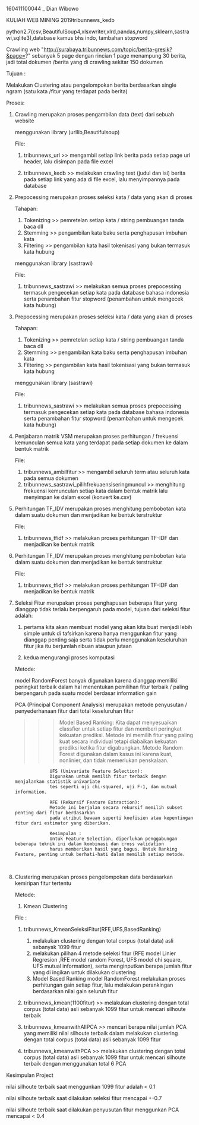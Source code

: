 160411100044 _ Dian Wibowo

KULIAH WEB MINING 2019tribunnews_kedb

python2.7(csv,BeautifulSoup4,xlsxwriter,xlrd,pandas,numpy,sklearn,sastrawi,sqlite3),database kamus bhs indo, tambahan stopword

Crawling web "http://surabaya.tribunnews.com/topic/berita-gresik?&page=?" sebanyak 5 page dengan rincian 1 page menampung 30 berita, jadi total dokumen /berita yang di crawling sekitar 150 dokumen

Tujuan :

Melakukan Clustering atau pengelompokan berita berdasarkan single ngram (satu kata /fitur yang terdapat pada berita)

Proses:

1. Crawling merupakan proses pengambilan data (text) dari sebuah website

   menggunakan library (urllib,Beautifulsoup)

   File:

   1. tribunnews_url >> mengambil setiap link berita pada setiap page url header, lalu disimpan pada file excel

   2. tribunnews_kedb >> melakukan crawling text (judul dan isi) berita pada setiap link yang ada di file excel, lalu menyimpannya pada database

      

2. Prepocessing  merupakan proses seleksi kata / data yang akan di proses

   Tahapan:

   1. Tokenizing >> pemretelan setiap kata / string pembuangan tanda baca dll
   2. Stemming >> pengambilan kata baku serta penghapusan imbuhan kata
   3. Filtering >> pengambilan kata hasil tokenisasi yang bukan termasuk kata hubung

   menggunakan library (sastrawi)

   File:

   1. tribunnews_sastrawi >> melakukan semua proses prepocessing termasuk pengecekan setiap kata pada database bahasa indonesia serta penambahan fitur stopword (penambahan untuk mengecek kata hubung) 

      

3. Prepocessing  merupakan proses seleksi kata / data yang akan di proses

   Tahapan:

   1. Tokenizing >> pemretelan setiap kata / string pembuangan tanda baca dll
   2. Stemming >> pengambilan kata baku serta penghapusan imbuhan kata
   3. Filtering >> pengambilan kata hasil tokenisasi yang bukan termasuk kata hubung

   menggunakan library (sastrawi)

   File:

   1. tribunnews_sastrawi >> melakukan semua proses prepocessing termasuk pengecekan setiap kata pada database bahasa indonesia serta penambahan fitur stopword (penambahan untuk mengecek kata hubung) 

      

4. Penjabaran matrik VSM merupakan proses perhitungan / frekuensi kemunculan semua kata yang terdapat pada setiap dokumen ke dalam bentuk matrik

   File:

   1. tribunnews_ambilfitur >> mengambil seluruh term atau seluruh kata pada semua dokumen
   2. tribunnews_sastrawi_pilihfrekuaensiseringmuncul >> menghitung frekuensi kemunculan setiap kata dalam bentuk matrik lalu menyimpan ke dalam excel (konvert ke.csv)

   

5. Perhitungan TF_IDV merupakan proses menghitung pembobotan kata dalam suatu dokumen dan menjadikan ke bentuk terstruktur

   File:

   1. tribunnews_tfidf >> melakukan proses perhitungan TF-IDF dan menjadikan ke bentuk matrik 

6. Perhitungan TF_IDV merupakan proses menghitung pembobotan kata dalam suatu dokumen dan menjadikan ke bentuk terstruktur

   File:

   1. tribunnews_tfidf >> melakukan proses perhitungan TF-IDF dan menjadikan ke bentuk matrik 

7. Seleksi Fitur merupakan proses penghapusan beberapa fitur yang dianggap tidak terlalu berpengaruh pada model, tujuan dari seleksi fitur adalah: 

   1. pertama kita akan membuat model yang akan kita buat menjadi lebih simple untuk di tafsirkan karena hanya menggunkan fitur yang dianggap penting saja serta tidak perlu menggunakan keseluruhan fitur jika itu berjumlah ribuan ataupun jutaan

   2. kedua mengurangi proses komputasi

       

   Metode:

   model RandomForest banyak digunakan karena dianggap memiliki peringkat terbaik dalam hal menentukan pemilihan fitur terbaik / paling berpengaruh pada suatu model berdasar information gain

   PCA (Principal Component Analysis) merupakan metode penyusutan / penyederhanaan fitur dari total keseluruhan fitur

   >>>  Model Based Ranking:
   >>>                   Kita dapat menyesuaikan classfier untuk setiap fitur dan memberi peringkat kekuatan prediksi.
   >>>                   Metode ini memilih fitur yang paling kuat secara individual tetapi diabaikan
   >>>                   kekuatan prediksi ketika fitur digabungkan. Metode Random Forest digunakan dalam 
   >>>                   kasus ini karena kuat, nonlinier, dan tidak memerlukan penskalaan.

   ```
                UFS (Univariate Feature Selection):
                Digunakan untuk memilih fitur terbaik dengan menjalankan statistik univariate
                tes seperti uji chi-squared, uji F-1, dan mutual information.
                
                RFE (Rekursif Feature Extraction):
                Metode ini berjalan secara rekursif memilih subset penting dari fitur berdasarkan 
                pada atribut bawaan seperti koefisien atau kepentingan fitur dari estimator yang diberikan.
                
                Kesimpulan :
                Untuk Feature Selection, diperlukan penggabungan beberapa teknik ini dalam kombinasi dan cross validation
                harus memberikan hasil yang bagus. Untuk Ranking Feature, penting untuk berhati-hati dalam memilih setiap metode.
   ```


   ​             

8. Clustering merupakan proses pengelompokan data berdasarkan kemiripan fitur tertentu

   Metode:

   1. Kmean Clustering

   

   File :

   1. tribunnews_KmeanSeleksiFitur(RFE,UFS,BasedRanking) 

      1. melakukan clustering dengan total corpus (total data) asli sebanyak 1099 fitur
      2. melakukan pilihan 4 metode seleksi fitur (RFE model Linier Regresion ,RFE model random Forest, UFS model chi square, UFS mutual information), serta menginputkan berapa jumlah fitur yang di ingikan untuk dilakukan clustering 
      3. Model Based Ranking model RandomForest melakukan proses perhitungan gain setiap fitur, lalu melakukan perankingan berdasarkan nilai gain seluruh fitur

      

   2. tribunnews_kmean(1100fitur) >> melakukan clustering dengan total corpus (total data) asli sebanyak 1099 fitur untuk mencari silhoute terbaik

   3. tribunnews_kmeanwithAllPCA >> mencari berapa nilai jumlah PCA yang memiliki nilai  silhoute terbaik dalam melakukan clustering dengan total corpus (total data) asli sebanyak 1099 fitur

   4. tribunnews_kmeanwithPCA >>  melakukan clustering dengan total corpus (total data) asli sebanyak 1099 fitur untuk mencari silhoute terbaik dengan menggunakan total 6 PCA

Kesimpulan Project

nilai silhoute terbaik saat menggunkan 1099 fitur adalah < 0.1

nilai silhoute terbaik saat dilakukan seleksi fitur mencapai  +-0.7

nilai silhoute terbaik saat dilakukan penyusutan fitur menggunkan PCA mencapai  <  0.4





